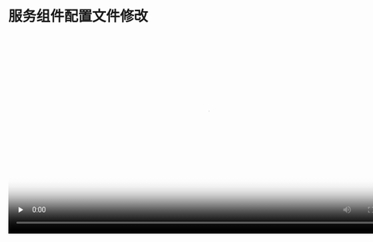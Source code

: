 # 服务组件配置文件修改



<video id="video" length=1000 width=800 controls="" preload="none" poster="http://jungle111111.cn-bj.ufileos.com/usdp-1.0.0.0/video/poster/15-16.USDP%E6%9C%8D%E5%8A%A1%E9%85%8D%E7%BD%AE%E6%96%87%E4%BB%B6%E7%BC%96%E8%BE%91_poster.png">
      <source id="mp4" src="http://jungle111111.cn-bj.ufileos.com/usdp-1.0.0.0/video/mp4/15-16.USDP%E7%BB%84%E4%BB%B6%E9%85%8D%E7%BD%AE%E6%96%87%E4%BB%B6%E4%BF%AE%E6%94%B9.mp4">
</video>



